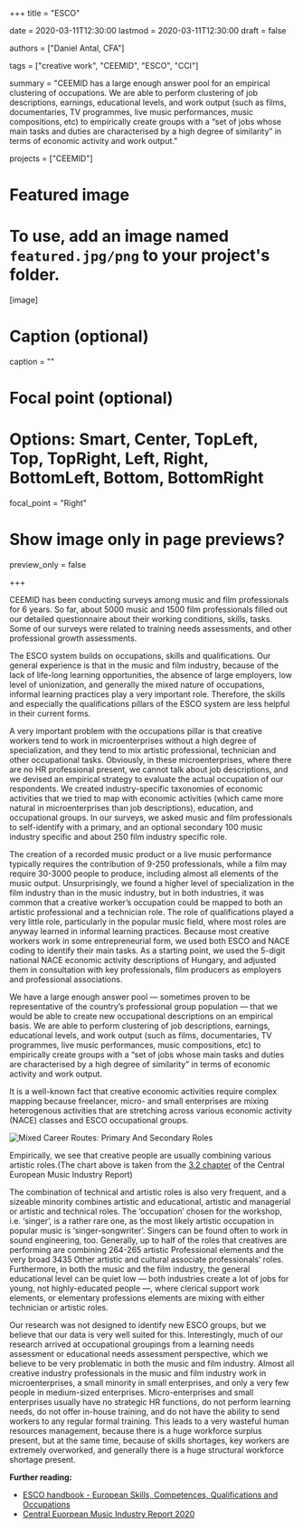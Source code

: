+++
title = "ESCO"

date = 2020-03-11T12:30:00
lastmod = 2020-03-11T12:30:00
draft = false

authors = ["Daniel Antal, CFA"]

tags = ["creative work", "CEEMID", "ESCO", "CCI"]

summary = "CEEMID has a large enough answer pool for an empirical clustering of occupations. We are able to perform clustering of job descriptions, earnings, educational levels, and work output (such as films, documentaries, TV programmes, live music performances, music compositions, etc) to empirically create groups with a “set of jobs whose main tasks and duties are characterised by a high degree of similarity” in terms of economic activity and work output."

projects = ["CEEMID"]

# Featured image
# To use, add an image named `featured.jpg/png` to your project's folder. 
[image]
  # Caption (optional)
  caption = ""

  # Focal point (optional)
  # Options: Smart, Center, TopLeft, Top, TopRight, Left, Right, BottomLeft, Bottom, BottomRight
  focal_point = "Right"

  # Show image only in page previews?
  preview_only = false

+++


CEEMID has been conducting surveys among music and film professionals for 6 years.  So far, about 5000 music and 1500 film professionals filled out our detailed questionnaire about their working conditions, skills, tasks.  Some of our surveys were related to training needs assessments, and other professional growth assessments.

The ESCO system builds on occupations, skills and qualifications. Our general experience is that in the music and film industry, because of the lack of life-long learning opportunities, the absence of large employers, low level of unionization, and generally the mixed nature of occupations, informal learning practices play a very important role.  Therefore, the skills and especially the qualifications pillars of the ESCO system are less helpful in their current forms.

A very important problem with the occupations pillar is that creative workers tend to work in microenterprises without a high degree of specialization, and they tend to mix artistic professional, technician and other occupational tasks.  Obviously, in these microenterprises, where there are no HR professional present, we cannot talk about job descriptions, and we devised an empirical strategy to evaluate the actual occupation of our respondents.  We created industry-specific taxonomies of economic activities that we tried to map with economic activities (which came more natural in microenterprises than job descriptions), education, and occupational groups.  In our surveys, we asked music and film professionals to self-identify with a primary, and an optional secondary 100 music industry specific and about 250 film industry specific role.

The creation of a recorded music product or a live music performance typically requires the contribution of 9-250 professionals, while a film may require 30-3000 people to produce, including almost all elements of the music output. Unsurprisingly, we found a higher level of specialization in the film industry than in the music industry, but in both industries, it was common that a creative worker’s occupation could be mapped to both an artistic professional and a technician role.  The role of qualifications played a very little role, particularly in the popular music field, where most roles are anyway learned in informal learning practices.
Because most creative workers work in some entrepreneurial form, we used both ESCO and NACE coding to identify their main tasks.  As a starting point, we used the 5-digit national NACE economic activity descriptions of Hungary, and adjusted them in consultation with key professionals, film producers as employers and professional associations.

We have a large enough answer pool — sometimes proven to be representative of the country’s professional group population — that we would be able to create new occupational descriptions on an empirical basis. We are able to perform clustering of job descriptions, earnings, educational levels, and work output (such as films, documentaries, TV programmes, live music performances, music compositions, etc) to empirically create groups with a “set of jobs whose main tasks and duties are characterised by a high degree of similarity” in terms of economic activity and work output.

It is a well-known fact that creative economic activities require complex mapping because freelancer, micro- and small enterprises are mixing heterogenous activities that are stretching across various economic activity (NACE) classes and ESCO occupational groups. 

![Mixed Career Routes: Primary And Secondary Roles](/img/ceemid/rolepairs-ceereport-3-2.jpg)

Empirically, we see that creative people are usually combining various artistic roles.(The chart above is taken from the [3.2 chapter](http://ceereport2020.ceemid.eu/supply.html#creators-of-music) of the Central European Music Industry Report) 

The combination of technical and artistic roles is also very frequent, and a sizeable minority combines artistic and educational, artistic and managerial or artistic and technical roles.  The ‘occupation’ chosen for the workshop, i.e. ‘singer’, is a rather rare one, as the most likely artistic occupation in popular music is ‘singer-songwriter’.  Singers can be found often to work in sound engineering, too. Generally, up to half of the roles that creatives are performing are combining 264-265 artistic Professional elements and the very broad 3435 Other artistic and cultural associate professionals’ roles. Furthermore, in both the music and the film industry, the general educational level can be quiet low — both industries create a lot of jobs for young, not highly-educated people —, where clerical support work elements, or elementary professions elements are mixing with either technician or artistic roles.

Our research was not designed to identify new ESCO groups, but we believe that our data is very well suited for this. Interestingly, much of our research arrived at occupational groupings from a learning needs assessment or educational needs assessment perspective, which we believe to be very problematic in both the music and film industry.  Almost all creative industry professionals in the music and film industry work in microenterprises, a small minority in small enterprises, and only a very few people in medium-sized enterprises.  Micro-enterprises and small enterprises usually have no strategic HR functions, do not perform learning needs, do not offer in-house training, and do not have the ability to send workers to any regular formal training.  This leads to a very wasteful human resources management, because there is a huge workforce surplus present, but at the same time, because of skills shortages, key workers are extremely overworked, and generally there is a huge structural workforce shortage present.

**Further reading:**

* [ESCO handbook - European Skills, Competences,
Qualifications and Occupations](https://ec.europa.eu/esco/portal/document/en/0a89839c-098d-4e34-846c-54cbd5684d24)
* [Central Euorpean Music Industry Report 2020](http://ceereport2020.ceemid.eu/)